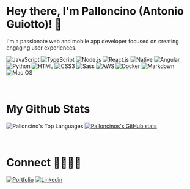<div>

# Hey there, I'm Palloncino (Antonio Guiotto)! 👋

I'm a passionate web and mobile app developer focused on creating engaging user experiences. 

![JavaScript](https://img.shields.io/badge/JavaScript-F7DF1E?style=flat-square&logo=javascript&logoColor=black)
![TypeScript](https://img.shields.io/badge/TypeScript-007ACC?style=flat-square&logo=typescript&logoColor=white)
![Node.js](https://img.shields.io/badge/Node.js-43853D?style=flat-square&logo=node.js&logoColor=white)
![React.js](https://img.shields.io/badge/React.js-0081CB?style=flat-square&logo=react&logoColor=61DAFB)
![Native](https://img.shields.io/badge/React_Native-0081CB?style=flat-square&logo=react&logoColor=61DAFB)
![Angular](https://img.shields.io/badge/Angular-DD0031?style=flat-square&logo=angular&logoColor=white)
![Python](https://img.shields.io/badge/Python-3776AB?style=flat-square&logo=python&logoColor=white)
![HTML](https://img.shields.io/badge/HTML5-E34F26?style=flat-square&logo=html5&logoColor=white)
![CSS3](https://img.shields.io/badge/CSS3-1572B6?style=flat-square&logo=css3&logoColor=white)
![Sass](https://img.shields.io/badge/Sass-CC6699?style=flat-square&logo=sass&logoColor=white)
![AWS](https://img.shields.io/badge/AWS-232F3E?style=flat-square&logo=amazon-aws&logoColor=white)
![Docker](https://img.shields.io/badge/Docker-0CC1F3?style=flat-square&logo=docker&logoColor=white)
![Markdown](https://img.shields.io/badge/Markdown-000000?style=flat-square&logo=markdown&logoColor=white)
![Mac OS](https://img.shields.io/badge/macOS-000000?style=flat-square&logo=apple&logoColor=white)

<br />

# My Github Stats 
![Palloncino's Top Languages](https://github-readme-stats.vercel.app/api/top-langs/?username=palloncino&theme=onedark&show_icons=true&hide_border=true&layout=compact)
[![Palloncinos's GitHub stats](https://github-readme-stats.vercel.app/api?username=palloncino&theme=onedark&show_icons=true&hide_border=true)](https://github.com/palloncino/github-readme-stats)

<br />

# Connect 🫱🏻‍🫲🏼 
[![Portfolio](https://img.shields.io/badge/Portfolio-F27E3F)](https://antonioguiotto.com)
[![Linkedin](https://img.shields.io/badge/LinkedIn-0077B5?style=flat-square&logo=linkedin&logoColor=white)](https://www.linkedin.com/in/thestoryteller/)

</div>
